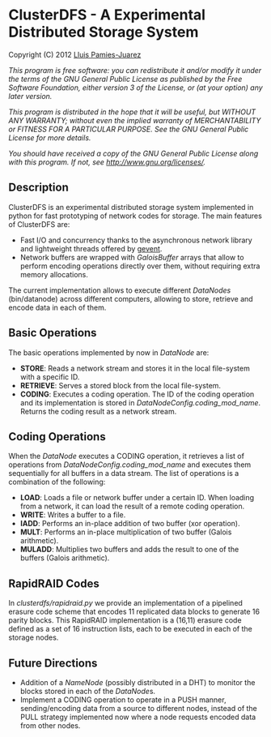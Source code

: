 # ClusterDFS -  A Experimental Distributed Storage System
Copyright (C) 2012 [Lluis Pamies-Juarez](http://lluis.pamies.cat)

<i>
This program is free software: you can redistribute it and/or modify it under the terms of the GNU General Public License as published by the Free Software Foundation, either version 3 of the License, or (at your option) any later version.

This program is distributed in the hope that it will be useful, but WITHOUT ANY WARRANTY; without even the implied warranty of MERCHANTABILITY or FITNESS FOR A PARTICULAR PURPOSE. See the GNU General Public License for more details.

You should have received a copy of the GNU General Public License along with this program. If not, see <http://www.gnu.org/licenses/>.
</i>

## Description

ClusterDFS is an experimental distributed storage system implemented in python for fast prototyping of network codes for storage. The main features of ClusterDFS are:

* Fast I/O and concurrency thanks to the asynchronous network library and lightweight threads offered by [gevent](http://www.gevent.org).
* Network buffers are wrapped with *GaloisBuffer* arrays that allow to perform encoding operations directly over them, without requiring extra memory allocations.

The current implementation allows to execute different *DataNodes* (bin/datanode) across different computers, allowing to store, retrieve and encode data in each of them.

## Basic Operations

The basic operations implemented by now in *DataNode* are:

 * **STORE**: Reads a network stream and stores it in the local file-system with a specific ID.
 * **RETRIEVE**: Serves a stored block from the local file-system.
 * **CODING**: Executes a coding operation. The ID of the coding operation and its implementation is stored in *DataNodeConfig.coding_mod_name*. Returns the coding result as a network stream.

## Coding Operations

When the *DataNode* executes a CODING operation, it retrieves a list of operations from *DataNodeConfig.coding_mod_name* and executes them sequentially for all buffers in a data stream. The list of operations is a combination of the following:

 * **LOAD**: Loads a file or network buffer under a certain ID. When loading from a network, it can load the result of a remote coding operation.
 * **WRITE**: Writes a buffer to a file.
 * **IADD**: Performs an in-place addition of two buffer (xor operation).
 * **MULT**: Performs an in-place multiplication of two buffer (Galois arithmetic).
 * **MULADD**: Multiplies two buffers and adds the result to one of the buffers (Galois arithmetic).

## RapidRAID Codes

In *clusterdfs/rapidraid.py* we provide an implementation of a pipelined erasure code scheme that encodes 11 replicated data blocks to generate 16 parity blocks. This RapidRAID implementation is a (16,11) erasure code defined as a set of 16 instruction lists, each to be executed in each of the storage nodes.

## Future Directions

* Addition of a *NameNode* (possibly distributed in a DHT) to monitor the blocks stored in each of the *DataNode*s.
* Implement a CODING operation to operate in a PUSH manner, sending/encoding data from a source to different nodes, instead of the PULL strategy implemented now where a node requests encoded data from other nodes.
